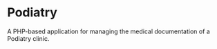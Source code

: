 Podiatry
=========

A PHP-based application for managing the medical documentation of a Podiatry clinic.

